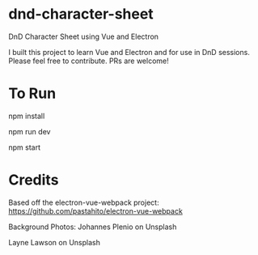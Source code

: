 # dnd-character-sheet
DnD Character Sheet using Vue and Electron

I built this project to learn Vue and Electron and for use in DnD sessions.
Please feel free to contribute. PRs are welcome!

# To Run
npm install

npm run dev

npm start

# Credits
Based off the electron-vue-webpack project: https://github.com/pastahito/electron-vue-webpack

Background Photos:
Johannes Plenio on Unsplash

Layne Lawson on Unsplash
